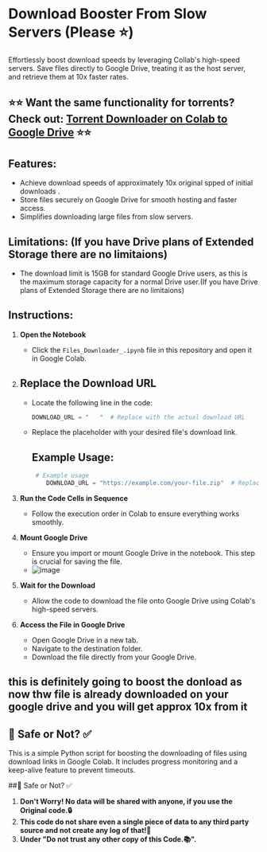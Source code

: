# Download Booster From Slow Servers (Please ⭐)

Effortlessly boost download speeds by leveraging Collab's high-speed servers. Save files directly to Google Drive, treating it as the host server, and retrieve them at 10x faster rates.

## ⭐⭐ Want the same functionality for torrents? Check out: [Torrent Downloader on Colab to Google Drive](https://github.com/Jaat2727/Torrent-Downloader-on-Collab-To-Google-Drive) ⭐⭐

## Features:
- Achieve download speeds of approximately 10x original spped of initial downloads .
- Store files securely on Google Drive for smooth hosting and faster access.
- Simplifies downloading large files from slow servers.


## Limitations:  (If you have Drive plans of Extended Storage there are no limitaions)
- The download limit is 15GB for standard Google Drive users, as this is the maximum storage capacity for a normal Drive user.(If you have Drive plans of Extended Storage there are no limitaions)


## Instructions:

1. **Open the Notebook**
   - Click the `Files_Downloader_.ipynb` file in this repository and open it in Google Colab.

2. ## **Replace the Download URL**
   - Locate the following line in the code:
     ```python
     DOWNLOAD_URL = "   "  # Replace with the actual download URL
     ```
   - Replace the placeholder with your desired file's download link.

      ## Example Usage:
     ```python
      # Example usage
         DOWNLOAD_URL = "https://example.com/your-file.zip"  # Replace with your file's download link
     ``````

3. **Run the Code Cells in Sequence**
   - Follow the execution order in Colab to ensure everything works smoothly.

4. **Mount Google Drive**
   - Ensure you import or mount Google Drive in the notebook. This step is crucial for saving the file.
   - ![image](https://github.com/user-attachments/assets/f1c1261d-1dd0-4cef-aa43-f1b27adc490c)


5. **Wait for the Download**
   - Allow the code to download the file onto Google Drive using Colab's high-speed servers.

6. **Access the File in Google Drive**
   - Open Google Drive in a new tab.
   - Navigate to the destination folder.
   - Download the file directly from your Google Drive.
  
     
## this is definitely going to boost the donload as now thw file is already downloaded on your google drive and you will get approx 10x from it 







## 🔐 Safe or Not? ✅

This is a simple Python script for boosting the downloading of files using download links in Google Colab. It includes progress monitoring and a keep-alive feature to prevent timeouts.
 
##🔐 Safe or Not? ✅
1.  **Don't Worry! No data will be shared with anyone, if you use the Original code.🔒**
2.  **This code do not share even a single piece of data to any third party source and not create any log of that!🔑**
3.  **Under "Do not trust any other copy of this Code.📚".**


